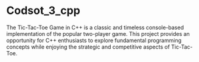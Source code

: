 # Codsot_3_cpp
The Tic-Tac-Toe Game in C++ is a classic and timeless console-based implementation of the popular two-player game. This project provides an opportunity for C++ enthusiasts to explore fundamental programming concepts while enjoying the strategic and competitive aspects of Tic-Tac-Toe.
